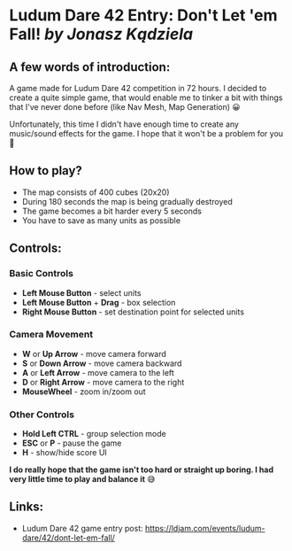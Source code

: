 # Ludum Dare 42 Entry: Don't Let 'em Fall! *by Jonasz Kądziela*

## A few words of introduction:
A game made for Ludum Dare 42 competition in 72 hours. I decided to create a quite simple game, that would enable me to tinker a bit with things that I've never done before (like Nav Mesh, Map Generation) 😀

Unfortunately, this time I didn't have enough time to create any music/sound effects for the game. I hope that it won't be a problem for you 🙂

## How to play?
* The map consists of 400 cubes (20x20)
* During 180 seconds the map is being gradually destroyed
* The game becomes a bit harder every 5 seconds
* You have to save as many units as possible

## Controls:

### Basic Controls
* **Left Mouse Button** - select units
* **Left Mouse Button** + **Drag** - box selection
* **Right Mouse Button** - set destination point for selected units

### Camera Movement
* **W** or **Up Arrow** - move camera forward
* **S** or **Down Arrow** - move camera backward
* **A** or **Left Arrow** - move camera to the left
* **D** or **Right Arrow** - move camera to the right
* **MouseWheel** - zoom in/zoom out

### Other Controls
* **Hold Left CTRL** - group selection mode
* **ESC** or **P** - pause the game
* **H** - show/hide score UI

**I do really hope that the game isn't too hard or straight up boring. I had very little time to play and balance it** 😅

## Links:
* Ludum Dare 42 game entry post: https://ldjam.com/events/ludum-dare/42/dont-let-em-fall/
